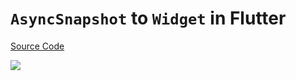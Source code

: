 # `AsyncSnapshot` to `Widget` in Flutter

[Source Code](../source/asyncsnapshot-to-widget-in-flutter.dart)

![](../images/asyncsnapshot-to-widget-in-flutter.jpg)
